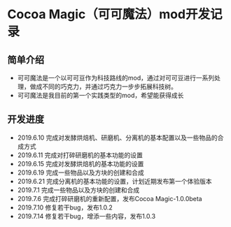 # Cocoa Magic（可可魔法）mod开发记录

## 简单介绍
- 可可魔法是一个以可可豆作为科技路线的mod，通过对可可豆进行一系列处理，做成不同的巧克力，并通过巧克力一步步拓展科技树。
- 可可魔法是我目前的第一个实践类型的mod，希望能获得成长

## 开发进度
- 2019.6.10 完成对发酵烘焙机、研磨机、分离机的基本配置以及一些物品的合成方式
- 2019.6.11 完成对打碎研磨机的基本功能的设置
- 2019.6.15 完成对发酵烘焙机的基本功能的设置
- 2019.6.19 完成一些物品以及方块的创建和合成
- 2019.6.21 完成分离机的基本功能的设置，计划近期发布第一个体验版本
- 2019.7.1  完成一些物品以及方块的创建和合成
- 2019.7.6  完成打碎研磨机的重新配置，发布Cocoa Magic-1.0.0beta
- 2019.7.10 修复若干bug，发布1.0.2
- 2019.7.14 修复若干bug，增添一些内容，发布1.0.3